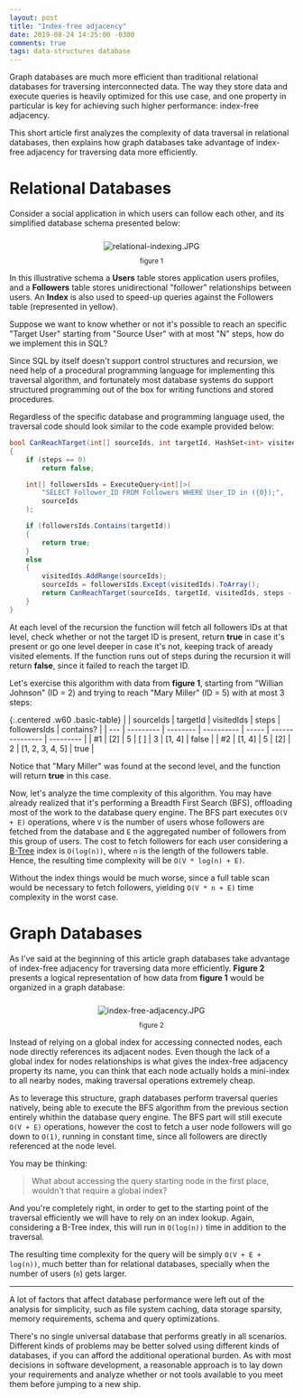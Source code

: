 ```yaml
---
layout: post
title: "Index-free adjacency"
date: 2019-08-24 14:25:00 -0300
comments: true
tags: data-structures database
---
```


Graph databases are much more efficient than traditional relational databases for traversing interconnected data. The way they store data and execute queries is heavily optimized for this use case, and one property in particular is key for achieving such higher performance: index-free adjacency.

This short article first analyzes the complexity of data traversal in relational databases, then explains how graph databases take advantage of index-free adjacency for traversing data more efficiently.

Relational Databases
============

Consider a social application in which users can follow each other, and its simplified database schema presented below:

<p align="center">
  <img style="max-height: 300px; max-width: 100%; margin: 10px" src="{{ site.baseurl }}/images/p7/relational-indexing.JPG" alt="relational-indexing.JPG"/>
  <br><label style="font-size: 12px;">figure 1</label>
</p>

In this illustrative schema a **Users** table stores application users profiles, and a **Followers** table stores unidirectional "follower" relationships between users. An **Index** is also used to speed-up queries against the Followers table (represented in yellow).

Suppose we want to know whether or not it's possible to reach an specific "Target User" starting from "Source User" with at most "N" steps, how do we implement this in SQL?

Since SQL by itself doesn't support control structures and recursion, we need help of a procedural programming language for implementing this traversal algorithm, and fortunately most database systems do support structured programming out of the box for writing functions and stored procedures.

Regardless of the specific database and programming language used, the traversal code should look similar to the code example provided below:

```csharp
bool CanReachTarget(int[] sourceIds, int targetId, HashSet<int> visitedIds, int steps)
{
    if (steps == 0)
        return false;

    int[] followersIds = ExecuteQuery<int[]>(
        "SELECT Follower_ID FROM Followers WHERE User_ID in ({0});",
        sourceIds
    );

    if (followersIds.Contains(targetId))
    {
        return true;
    }
    else
    {
        visitedIds.AddRange(sourceIds);
        sourceIds = followersIds.Except(visitedIds).ToArray();
        return CanReachTarget(sourceIds, targetId, visitedIds, steps - 1);
    }
}
```

At each level of the recursion the function will fetch all followers IDs at that level, check whether or not the target ID is present, return **true** in case it's present or go one level deeper in case it's not, keeping track of aready visited elements. If the function runs out of steps during the recursion it will return **false**, since it failed to reach the target ID.

Let's exercise this algorithm with data from **figure 1**, starting from "Willian Johnson" (ID = 2) and trying to reach "Mary Miller" (ID = 5) with at most 3 steps:

{:.centered .w60 .basic-table}
|     | sourceIds | targetId | visitedIds | steps | followersIds    | contains? |
| --- | --------- | -------- | ---------- | ----- | --------------- | --------- |
| #1  | [2]       | 5        | [ ]        | 3     | [1, 4]          | false     |
| #2  | [1, 4]    | 5        | [2]        | 2     | [1, 2, 3, 4, 5] | true      |

Notice that "Mary Miller" was found at the second level, and the function will return **true** in this case.

Now, let's analyze the time complexity of this algorithm. You may have already realized that it's performing a Breadth First Search (BFS), offloading most of the work to the database query engine. The BFS part executes `O(V + E)` operations, where `V` is the number of users whose followers are fetched from the database and `E` the aggregated number of followers from this group of users. The cost to fetch followers for each user considering a [B-Tree](https://en.wikipedia.org/wiki/B-tree) index is `O(log(n))`, where `n` is the length of the followers table. Hence, the resulting time complexity will be `O(V * log(n) + E)`.

Without the index things would be much worse, since a full table scan would be necessary to fetch followers, yielding `O(V * n + E)` time complexity in the worst case.

Graph Databases
============

As I've said at the beginning of this article graph databases take advantage of index-free adjacency for traversing data more efficiently. **Figure 2** presents a logical representation of how data from **figure 1** would be organized in a graph database:

<p align="center">
  <img style="max-height: 400px; max-width: 100%; margin: 10px" src="{{ site.baseurl }}/images/p7/index-free-adjacency.JPG" alt="index-free-adjacency.JPG"/>
  <br><label style="font-size: 12px;">figure 2</label>
</p>

Instead of relying on a global index for accessing connected nodes, each node directly references its adjacent nodes. Even though the lack of a global index for nodes relationships is what gives the index-free adjacency property its name, you can think that each node actually holds a mini-index to all nearby nodes, making traversal operations extremely cheap.

As to leverage this structure, graph databases perform traversal queries natively, being able to execute the BFS algorithm from the previous section entirely whithin the database query engine. The BFS part will still execute `O(V + E)` operations, however the cost to fetch a user node followers will go down to `O(1)`, running in constant time, since all followers are directly referenced at the node level.

You may be thinking:
> What about accessing the query starting node in the first place, wouldn't that require a global index?

And you're completely right, in order to get to the starting point of the traversal efficiently we will have to rely on an index lookup. Again, considering a B-Tree index, this will run in `O(log(n))` time in addition to the traversal.

The resulting time complexity for the query will be simply `O(V + E + log(n))`, much better than for relational databases, specially when the number of users (`n`) gets larger.

---

A lot of factors that affect database performance were left out of the analysis for simplicity, such as file system caching, data storage sparsity, memory requirements, schema and query optimizations.

There's no single universal database that performs greatly in all scenarios. Different kinds of problems may be better solved using different kinds of databases, if you can afford the additional operational burden. As with most decisions in software development, a reasonable approach is to lay down your requirements and analyze whether or not tools available to you meet them before jumping to a new ship.